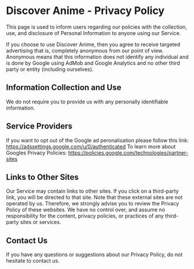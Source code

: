 # Discover Anime - Privacy Policy

This page is used to inform users regarding our policies with the collection, use, and disclosure of Personal Information to anyone using our Service.

If you choose to use Discover Anime, then you agree to receive targeted advertising that is, completely anonymous from our point of view. Anonymous means that this information does not identify any individual and is done by Google using AdMob and Google Analytics and no other third party or entity (including ourselves).

## Information Collection and Use

We do not require you to provide us with any personally identifiable information. 

## Service Providers

If you want to opt out of the Google ad peronalisation please follow this link: https://adssettings.google.com/u/0/authenticated
To learn more about Googles Privacy Policies: https://policies.google.com/technologies/partner-sites

## Links to Other Sites

Our Service may contain links to other sites. If you click on a third-party link, you will be directed to that site. Note that these external sites are not operated by us. Therefore, we strongly advise you to review the Privacy Policy of these websites. We have no control over, and assume no responsibility for the content, privacy policies, or practices of any third-party sites or services.

## Contact Us

If you have any questions or suggestions about our Privacy Policy, do not hesitate to contact us.
